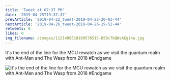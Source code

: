 ```yaml
---
title: 'Tweet at 07:37 PM'
date: '2019-04-25T19:37:37'
prevArticle: '2019-04-22_tweet-2019-04-22-20-03-44'
nextArticle: '2019-04-26_tweet-2019-04-26-19-52-44'
retweets: 0
likes: 0
img_filename: /images/1121498518160576515-D5Bc7bQWsAEgi4u.jpg
---
```

It's the end of the line for the MCU rewatch as we visit the quantum realm with Ant-Man and The Wasp from 2018 #Endgame

![It's the end of the line for the MCU rewatch as we visit the quantum realm with Ant-Man and The Wasp from 2018 #Endgame](/images/1121498518160576515-D5Bc7bQWsAEgi4u.jpg "It's the end of the line for the MCU rewatch as we visit the quantum realm with Ant-Man and The Wasp from 2018 #Endgame")